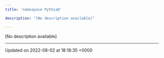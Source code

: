 ```yaml
---
title: 'namespace Pythia8'

description: "[No description available]"

---
```







[No description available]






-------------------------------

Updated on 2022-08-02 at 18:18:35 +0000
